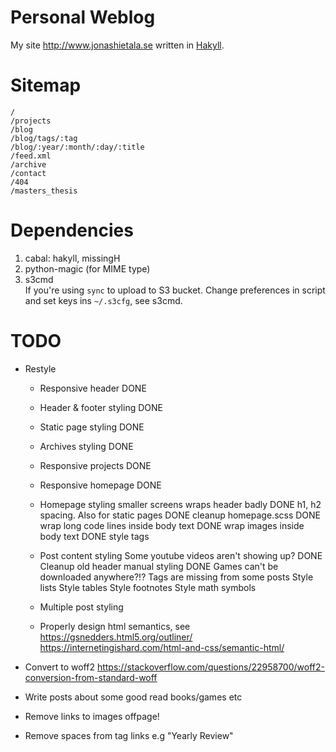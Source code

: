 Personal Weblog
===============

My site <http://www.jonashietala.se> written in [Hakyll][].

[Hakyll]: http://jaspervdj.be/hakyll/

Sitemap
=======

    /
    /projects
    /blog
    /blog/tags/:tag
    /blog/:year/:month/:day/:title
    /feed.xml
    /archive
    /contact
    /404
    /masters_thesis

Dependencies
============

1. cabal: hakyll, missingH
2. python-magic (for MIME type)
3. s3cmd  
   If you're using `sync` to upload to S3 bucket.
   Change preferences in script and set keys ins `~/.s3cfg`, see s3cmd.

TODO
====

* Restyle
    * Responsive header         DONE
    * Header & footer styling   DONE
    * Static page styling       DONE
    * Archives styling          DONE
    * Responsive projects       DONE
    * Responsive homepage       DONE
    * Homepage styling
        smaller screens wraps header badly              DONE
        h1, h2 spacing. Also for static pages           DONE
        cleanup homepage.scss                           DONE
        wrap long code lines inside body text           DONE
        wrap images inside body text                    DONE
        style tags
    * Post content styling
        Some youtube videos aren't showing up?          DONE
        Cleanup old header manual styling               DONE
        Games can't be downloaded anywhere?!?
        Tags are missing from some posts
        Style lists
        Style tables
        Style footnotes
        Style math symbols

    * Multiple post styling

    * Properly design html semantics, see 
        https://gsnedders.html5.org/outliner/ 
        https://internetingishard.com/html-and-css/semantic-html/

* Convert to woff2 https://stackoverflow.com/questions/22958700/woff2-conversion-from-standard-woff

* Write posts about some good read books/games etc
* Remove links to images offpage!
* Remove spaces from tag links e.g "Yearly Review"

